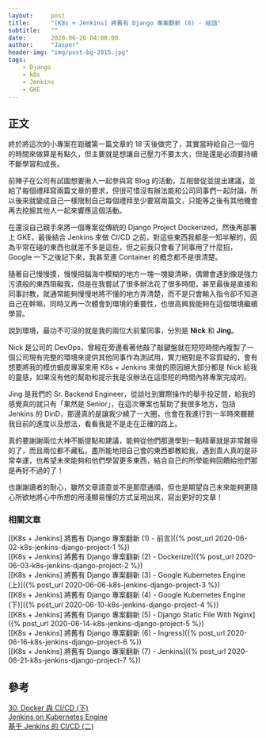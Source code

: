 ```yaml
---
layout:     post
title:      "[K8s + Jenkins] 將舊有 Django 專案翻新 (8) - 結語"
subtitle:   ""
date:       2020-06-26 04:00:00
author:     "Jasper"
header-img: "img/post-bg-2015.jpg"
tags:
    - Django
    - k8s
    - Jenkins
    - GKE
---
```

## 正文

終於將這次的小專案在距離第一篇文章的 18 天後做完了，其實當時給自己一個月的時間來做算是有點久，但主要就是想讓自己壓力不要太大，但是還是必須要持續不斷學習和成長。

前陣子在公司有試圖想要揪人一起參與寫 Blog 的活動，互相督促並提出建議，並給了每個禮拜寫兩篇文章的要求，但很可惜沒有辦法能和公司同事們一起討論，所以後來就變成自己一樣限制自己每個禮拜至少要寫兩篇文，只能等之後有其他機會再去挖掘其他人一起來響應這個活動。

在還沒自己親手來將一個專案從傳統的 Django Project Dockerized，然後再部署上 GKE，最後結合 Jenkins 來做 CI/CD 之前，對這些東西我都是一知半解的，因為平常在碰的東西也就差不多是這些，但之前我只會看了同事用了什麼招，Google 一下之後記下來，我甚至連 Container 的概念都不是很清楚。

隨著自己慢慢摸，慢慢把腦海中模糊的地方一塊一塊變清晰，偶爾會遇到像是強力污漬般的東西阻礙我，但是在我嘗試了很多辦法花了很多時間，甚至最後是直接和同事討教，就通常能夠慢慢地將不懂的地方弄清楚，而不是只會輸入指令卻不知道自己在幹嘛，同時又再一次體會到環境的重要性，也很高興我能夠在這個環境繼續學習。

說到環境，最功不可沒的就是我的兩位大前輩同事，分別是 **Nick** 和 **Jing**。

Nick 是公司的 DevOps，曾經在旁邊看著他敲了敲鍵盤就在短短時間內複製了一個公司現有完整的環境來提供其他同事作為測試用，實力絕對是不容質疑的，會有想要將我的模仿蝦皮專案來用 K8s + Jenkins 來做的原因絕大部分都是 Nick 給我的靈感，如果沒有他的幫助和提示我是沒辦法在這麼短的時間內將專案完成的。

Jing 是我們的 Sr. Backend Engineer，從談吐到實際操作的舉手投足間，給我的感覺真的就只有「果然是 Senior」，在這次專案也幫助了我很多地方，包括 Jenkins 的 DinD，那邊真的是讓我少繞了一大圈，也會在我進行到一半時來聽聽我目前的進度以及想法，看看我是不是走在正確的路上。

真的要謝謝兩位大神不斷提點和建議，能夠從他們那邊學到一點精華就是非常難得的了，而且兩位都不藏私，盡所能地把自己會的東西都教給我，遇到貴人真的是非常幸運，也希望未來能夠和他們學習更多東西，結合自己的所學能夠回饋給他們那是再好不過的了！

也謝謝讀者的耐心，雖然文章語意並不是那麼通順，但也是期望自己未來能夠更隨心所欲地將心中所想的用淺顯易懂的方式呈現出來，寫出更好的文章！


### 相關文章
[[K8s + Jenkins] 將舊有 Django 專案翻新 (1) - 前言]({% post_url 2020-06-02-k8s-jenkins-django-project-1 %})<br>
[[K8s + Jenkins] 將舊有 Django 專案翻新 (2) - Dockerize]({% post_url 2020-06-03-k8s-jenkins-django-project-2 %})<br>
[[K8s + Jenkins] 將舊有 Django 專案翻新 (3) - Google Kubernetes Engine (上)]({% post_url 2020-06-06-k8s-jenkins-django-project-3 %})<br>
[[K8s + Jenkins] 將舊有 Django 專案翻新 (4) - Google Kubernetes Engine (下)]({% post_url 2020-06-10-k8s-jenkins-django-project-4 %})<br>
[[K8s + Jenkins] 將舊有 Django 專案翻新 (5) - Django Static File With Nginx]({% post_url 2020-06-14-k8s-jenkins-django-project-5 %})<br>
[[K8s + Jenkins] 將舊有 Django 專案翻新 (6) - Ingress]({% post_url 2020-06-16-k8s-jenkins-django-project-6 %})<br>
[[K8s + Jenkins] 將舊有 Django 專案翻新 (7) - Jenkins]({% post_url 2020-06-21-k8s-jenkins-django-project-7 %})

## 參考

[30. Docker 與 CI/CD (下)](https://ithelp.ithome.com.tw/articles/10209866)<br>
[Jenkins on Kubernetes Engine](https://cloud.google.com/solutions/jenkins-on-kubernetes-engine?hl=zh-tw)<br>
[基于 Jenkins 的 CI/CD (二)](https://www.qikqiak.com/k8s-book/docs/37.Jenkins%20Pipeline.html)